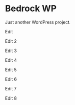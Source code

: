 # Bedrock WP
Just another WordPress project.

Edit

Edit 2

Edit 3

Edit 4

Edit 5

Edit 6

Edit 7

Edit 8
